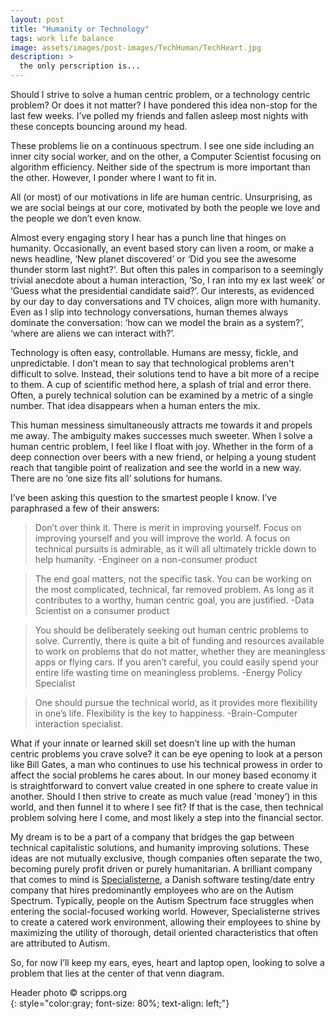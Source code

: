 ```yaml
---
layout: post
title: "Humanity or Technology"
tags: work life balance 
image: assets/images/post-images/TechHuman/TechHeart.jpg
description: >
  the only perscription is...
---
```

Should I strive to solve a human centric problem, or a technology centric problem? Or does it not matter? I have pondered this idea non-stop for the last few weeks. I’ve polled my friends and fallen asleep most nights with these concepts bouncing around my head.

These problems lie on a continuous spectrum. I see one side including an inner city social worker, and on the other, a Computer Scientist focusing on algorithm efficiency. Neither side of the spectrum is more important than the other. However, I ponder where I want to fit in.

All (or most) of our motivations in life are human centric. Unsurprising, as we are social beings at our core, motivated by both the people we love and the people we don’t even know.

Almost every engaging story I hear has a punch line that hinges on humanity. Occasionally, an event based story can liven a room, or make a news headline, ‘New planet discovered’ or ‘Did you see the awesome thunder storm last night?'. But often this pales in comparison to a seemingly trivial anecdote about a human interaction, ‘So, I ran into my ex last week’ or ‘Guess what the presidential candidate said?’. Our interests, as evidenced by our day to day conversations and TV choices, align more with humanity. Even as I slip into technology conversations, human themes always dominate the conversation: ‘how can we model the brain as a system?’, ‘where are aliens we can interact with?’.

Technology is often easy, controllable. Humans are messy, fickle, and unpredictable. I don’t mean to say that technological problems aren't difficult to solve. Instead, their solutions tend to have a bit more of a recipe to them. A cup of scientific method here, a splash of trial and error there. Often, a purely technical solution can be examined by a metric of a single number. That idea disappears when a human enters the mix.

This human messiness simultaneously attracts me towards it and propels me away. The ambiguity makes successes much sweeter. When I solve a human centric problem, I feel like I float with joy. Whether in the form of a deep connection over beers with a new friend, or helping a young student reach that tangible point of realization and see the world in a new way. There are no ‘one size fits all’ solutions for humans.

I’ve been asking this question to the smartest people I know. I’ve paraphrased a few of their answers:

>Don’t over think it. There is merit in improving yourself. Focus on improving yourself and you will improve the world.  A focus on technical pursuits is admirable, as it will all ultimately trickle down to help humanity. -Engineer on a non-consumer product

>The end goal matters, not the specific task. You can be working on the most complicated, technical, far removed problem. As long as it contributes to a worthy, human centric goal, you are justified.  -Data Scientist on a consumer product

>You should be deliberately seeking out human centric problems to solve. Currently, there is quite a bit of funding and resources available to work on problems that do not matter, whether they are meaningless apps or flying cars. If you aren’t careful, you could easily spend your entire life wasting time on meaningless problems. -Energy Policy Specialist

>One should pursue the technical world, as it provides more flexibility in one’s life. Flexibility is the key to happiness. -Brain-Computer interaction specialist.

What if your innate or learned skill set doesn’t line up with the human centric problems you crave solve? it can be eye opening to look at a person like Bill Gates, a man who continues to use his technical prowess in order to affect the social problems he cares about. In our money based economy it is straightforward to convert value created in one sphere to create value in another. Should I then strive to create as much value (read 'money’) in this world, and then funnel it to where I see fit? If that is the case, then technical problem solving here I come, and most likely a step into the financial sector.

My dream is to be a part of a company that bridges the gap between technical capitalistic solutions, and humanity improving solutions. These ideas are not mutually exclusive, though companies often separate the two, becoming purely profit driven or purely humanitarian. A brilliant company that comes to mind is <a href="http://usa.specialisterne.com/" target="_blank">Specialisterne</a>, a Danish software testing/date entry company that hires predominantly employees who are on the Autism Spectrum. Typically, people on the Autism Spectrum face struggles when entering the social-focused working world. However, Specialisterne strives to create a catered work environment, allowing their employees to shine by maximizing the utility of thorough, detail oriented characteristics that often are attributed to Autism.

So, for now I’ll keep my ears, eyes, heart and laptop open, looking to solve a problem that lies at the center of that venn diagram.

Header photo &copy; scripps.org<br>
{: style="color:gray; font-size: 80%; text-align: left;"}
